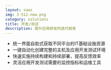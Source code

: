 ```yaml
---
layout: saas
img: 3-512.new.png
category: solutions
title: 开发/测试
description: 提升应用研发的迭代效率
---
```


 * 统一界面自助式获取不同平台的IT基础设施资源
 * 一键自动化创建完整的主机及应用开发测试环境
 * 快速实施持续构建和持续部署，提高反馈效率
 * 灵活应用开发测试需要的监控指标和运维工具
